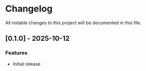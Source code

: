 # Changelog

All notable changes to this project will be documented in this file.

## [0.1.0] - 2025-10-12

### Features

- Initial release